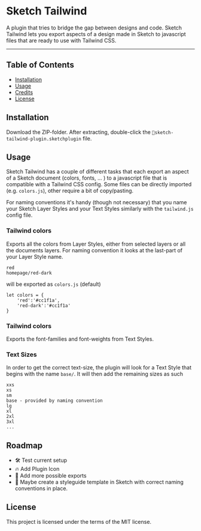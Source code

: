 # Sketch Tailwind

A plugin that tries to bridge the gap between designs and code. Sketch Tailwind lets you export aspects of a design made in Sketch to javascript files that are ready to use with Tailwind CSS.

--- 

## Table of Contents

- [Installation](#installation)
- [Usage](#usage)
- [Credits](#credits)
- [License](#license)

## Installation

Download the ZIP-folder. After extracting, double-click the `💎sketch-tailwind-plugin.sketchplugin` file. 

## Usage

Sketch Tailwind has a couple of different tasks that each export an aspect of a Sketch document (colors, fonts, ... ) to a javascript file that is compatible with a Tailwind CSS config. Some files can be directly imported (e.g. `colors.js`), other require a bit of copy/pasting. 

For naming conventions it's handy (though not necessary) that you name your Sketch Layer Styles and your Text Styles similarly with the `tailwind.js` config file.

### Tailwind colors

Exports all the colors from Layer Styles, either from selected layers or all the documents layers. For naming convention it looks at the last-part of your Layer Style name.

```
red
homepage/red-dark
```
will be exported as `colors.js` (default)

```
let colors = {
    'red':'#cc1f1a',
    'red-dark':'#cc1f1a'
}
```

### Tailwind colors

Exports the font-families and font-weights from Text Styles. 

### Text Sizes
In order to get the correct text-size, the plugin will look for a Text Style that begins with the name `base/`. It will then add the remaining sizes as such

```
xxs
xs
sm
base - provided by naming convention
lg
xl
2xl
3xl
...
```

## Roadmap
- 🛠 Test current setup
- 🔥 Add Plugin Icon 
- 🚀 Add more possible exports
- 🎨 Maybe create a styleguide template in Sketch with correct naming conventions in place.

## License

This project is licensed under the terms of the MIT license.
